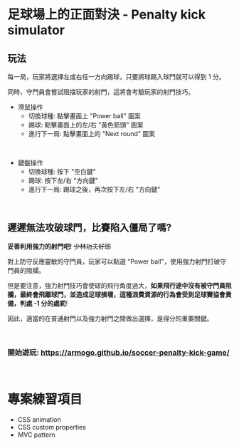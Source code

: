 # **足球場上的正面對決 - Penalty kick simulator**

## **玩法**

每一局，玩家將選擇左或右任一方向踢球，只要將球踢入球門就可以得到 1 分。

同時，守門員會嘗試阻擋玩家的射門，這將會考驗玩家的射門技巧。

- 滑鼠操作
  - 切換球種: 點擊畫面上 "Power ball" 圖案
  - 踢球: 點擊畫面上的左/右 "黃色箭頭" 圖案
  - 進行下一局: 點擊畫面上的 "Next round" 圖案

<br>

- 鍵盤操作
  - 切換球種: 按下 "空白鍵"
  - 踢球: 按下左/右 "方向鍵"
  - 進行下一局: 踢球之後，再次按下左/右 "方向鍵"
  

<br>

## **遲遲無法攻破球門，比賽陷入僵局了嗎?**

**妥善利用強力的射門吧!** ~~少林功夫好耶~~

對上防守反應靈敏的守門員，玩家可以點選 "Power ball"，使用強力射門打破守門員的阻攔。

但是要注意，強力射門技巧會使球的飛行角度過大，**如果飛行途中沒有被守門員阻攔，最終會飛離球門，並造成足球損壞，這種浪費資源的行為會受到足球賽協會責備，判處 -1 分的處罰**!

因此，適當的在普通射門以及強力射門之間做出選擇，是得分的重要關鍵。

<br>

### 開始遊玩: https://armogo.github.io/soccer-penalty-kick-game/

<br>

# 專案練習項目

- CSS animation
- CSS custom properties
- MVC pattern